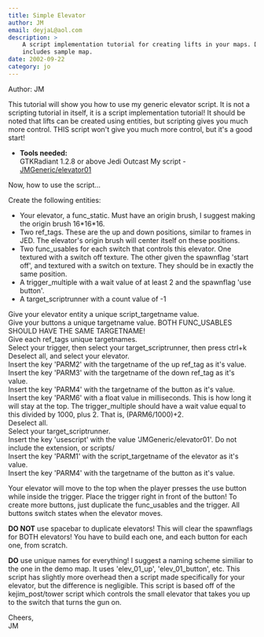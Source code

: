 ```yaml
---
title: Simple Elevator
author: JM
email: deyjaL@aol.com
description: >
    A script implementation tutorial for creating lifts in your maps. Download
    includes sample map.
date: 2002-09-22
category: jo
---
```


Author: JM

This tutorial will show you how to use my generic elevator script. It is
not a scripting tutorial in itself, it is a script implementation
tutorial\! It should be noted that lifts can be created using entities,
but scripting gives you much more control. THIS script won't give you
much more control, but it's a good start\!

  - **Tools needed:**  
    GTKRadiant 1.2.8 or above
    Jedi Outcast
    My script - [JMGeneric/elevator01](jmelev.zip)

Now, how to use the script...

Create the following entities:

  - Your elevator, a func\_static. Must have an origin brush, I suggest
    making the origin brush 16\*16\*16.
  - Two ref\_tags. These are the up and down positions, similar to
    frames in JED. The elevator's origin brush will center itself on
    these positions.
  - Two func\_usables for each switch that controls this elevator. One
    textured with a switch off texture. The other given the spawnflag
    'start off', and textured with a switch on texture. They should be
    in exactly the same position.
  - A trigger\_multiple with a wait value of at least 2 and the
    spawnflag 'use button'.
  - A target\_scriptrunner with a count value of -1

Give your elevator entity a unique script\_targetname value.  
Give your buttons a unique targetname value. BOTH FUNC\_USABLES SHOULD
HAVE THE SAME TARGETNAME\!  
Give each ref\_tags unique targetnames.  
Select your trigger, then select your target\_scriptrunner, then press
ctrl+k  
Deselect all, and select your elevator.  
Insert the key 'PARM2' with the targetname of the up ref\_tag as it's
value.  
Insert the key 'PARM3' with the targetname of the down ref\_tag as it's
value.  
Insert the key 'PARM4' with the targetname of the button as it's
value.  
Insert the key 'PARM6' with a float value in milliseconds. This is how
long it will stay at the top. The trigger\_multiple should have a wait
value equal to this divided by 1000, plus 2. That is, (PARM6/1000)+2.  
Deselect all.  
Select your target\_scriptrunner.  
Insert the key 'usescript' with the value 'JMGeneric/elevator01'. Do not
include the extension, or scripts/  
Insert the key 'PARM1' with the script\_targetname of the elevator as
it's value.  
Insert the key 'PARM4' with the targetname of the button as it's
value.  

Your elevator will move to the top when the player presses the use
button while inside the trigger. Place the trigger right in front of the
button\! To create more buttons, just duplicate the func\_usables and
the trigger. All buttons switch states when the elevator moves.

**DO NOT** use spacebar to duplicate elevators\! This will clear the
spawnflags for BOTH elevators\! You have to build each one, and each
button for each one, from scratch.

**DO** use unique names for everything\! I suggest a naming scheme
similiar to the one in the demo map. It uses 'elev\_01\_up',
'elev\_01\_button', etc. This script has slightly more overhead then a
script made specifically for your elevator, but the difference is
negligible. This script is based off of the kejim\_post/tower script
which controls the small elevator that takes you up to the switch that
turns the gun on.

Cheers,  
JM
